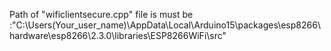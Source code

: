 Path of "wificlientsecure.cpp" file is must be :"C:\Users(Your_user_name)\AppData\Local\Arduino15\packages\esp8266\hardware\esp8266\2.3.0\libraries\ESP8266WiFi\src"
